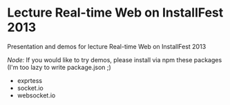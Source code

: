 # Lecture Real-time Web on InstallFest 2013 #

Presentation and demos for lecture Real-time Web on InstallFest 2013

*Node:* If you would like to try demos, please install via npm these packages (I'm too lazy to write package.json ;)

- exprtess
- socket.io
- websocket.io